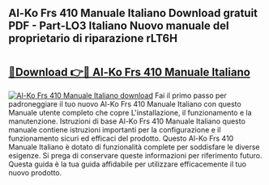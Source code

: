 ## Al-Ko Frs 410 Manuale Italiano Download gratuit PDF - Part-LO3 Italiano Nuovo manuale del proprietario di riparazione rLT6H

# <h2><a href="http://dfbntrf.blite.top/?on=Al-Ko+Frs+410+Manuale+Italiano">🔗Download 👉🔴 Al-Ko Frs 410 Manuale Italiano</a></h2>

[![Al-Ko Frs 410 Manuale Italiano download](https://i.imgur.com/lujVjoI.png)](http://dfbntrf.blite.top/?on=Al-Ko+Frs+410+Manuale+Italiano)
Fai il primo passo per padroneggiare il tuo nuovo Al-Ko Frs 410 Manuale Italiano con questo Manuale utente completo che copre L'installazione, il funzionamento e la manutenzione. Istruzioni di base Al-Ko Frs 410 Manuale Italiano questo manuale contiene istruzioni importanti per la configurazione e il funzionamento sicuri ed efficaci del prodotto. Questo Al-Ko Frs 410 Manuale Italiano è dotato di funzionalità complete per soddisfare le diverse esigenze. Si prega di conservare queste informazioni per riferimento futuro. Questa guida è la tua guida affidabile per utilizzare efficacemente il tuo nuovo prodotto.

